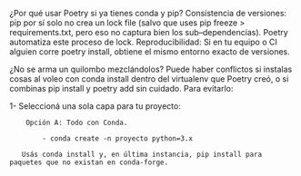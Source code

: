 ¿Por qué usar Poetry si ya tienes conda y pip?
    Consistencia de versiones: pip por sí solo no crea un lock file (salvo que uses pip freeze > requirements.txt,
    pero eso no captura bien los sub–dependencias). Poetry automatiza este proceso de lock.
    Reproducibilidad: Si en tu equipo o CI alguien corre poetry install, obtiene el mismo entorno exacto de versiones.

¿No se arma un quilombo mezclándolos?
    Puede haber conflictos si instalas cosas al voleo con conda install dentro del virtualenv que Poetry creó, 
    o si combinas pip install y poetry add sin cuidado. Para evitarlo:

  1-  Seleccioná una sola capa para tu proyecto:

        Opción A: Todo con Conda.

            - conda create -n proyecto python=3.x

       Usás conda install y, en última instancia, pip install para paquetes que no existan en conda-forge.